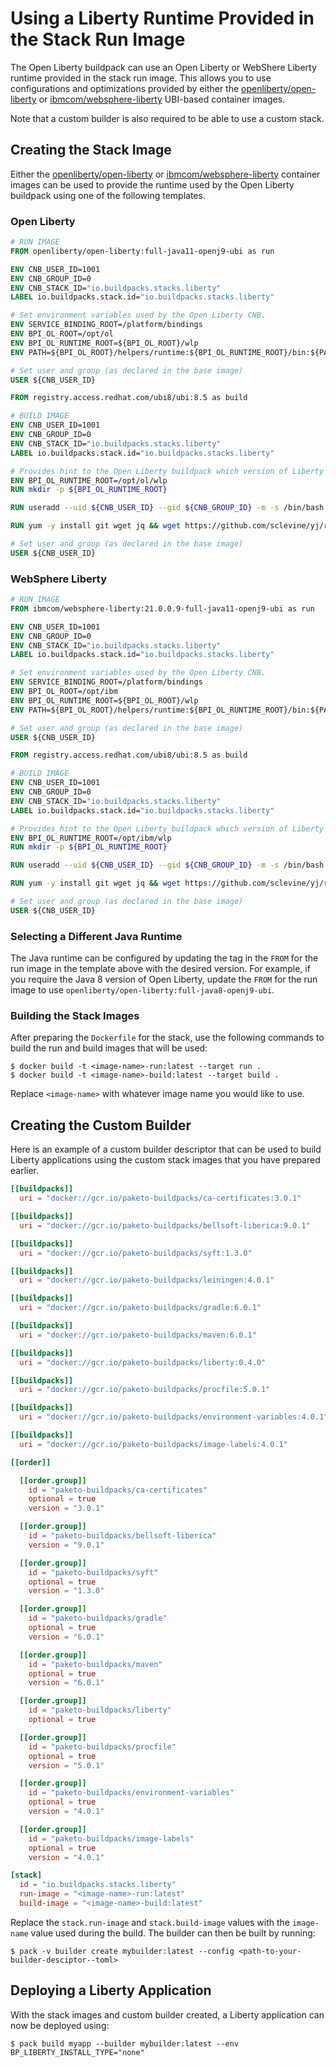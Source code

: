 # Using a Liberty Runtime Provided in the Stack Run Image

The Open Liberty buildpack can use an Open Liberty or WebShere Liberty runtime provided in the stack run image. This
allows you to use configurations and optimizations provided by either the [openliberty/open-liberty](https://hub.docker.com/r/openliberty/open-liberty)
or [ibmcom/websphere-liberty](https://hub.docker.com/r/ibmcom/websphere-liberty) UBI-based container images.

Note that a custom builder is also required to be able to use a custom stack.

## Creating the Stack Image

Either the [openliberty/open-liberty](https://hub.docker.com/r/openliberty/open-liberty) or [ibmcom/websphere-liberty](https://hub.docker.com/r/ibmcom/websphere-liberty)
container images can be used to provide the runtime used by the Open Liberty buildpack using one of the following templates.

### Open Liberty

```dockerfile
# RUN IMAGE
FROM openliberty/open-liberty:full-java11-openj9-ubi as run

ENV CNB_USER_ID=1001
ENV CNB_GROUP_ID=0
ENV CNB_STACK_ID="io.buildpacks.stacks.liberty"
LABEL io.buildpacks.stack.id="io.buildpacks.stacks.liberty"

# Set environment variables used by the Open Liberty CNB.
ENV SERVICE_BINDING_ROOT=/platform/bindings
ENV BPI_OL_ROOT=/opt/ol
ENV BPI_OL_RUNTIME_ROOT=${BPI_OL_ROOT}/wlp
ENV PATH=${BPI_OL_ROOT}/helpers/runtime:${BPI_OL_RUNTIME_ROOT}/bin:${PATH}

# Set user and group (as declared in the base image)
USER ${CNB_USER_ID}

FROM registry.access.redhat.com/ubi8/ubi:8.5 as build

# BUILD IMAGE
ENV CNB_USER_ID=1001
ENV CNB_GROUP_ID=0
ENV CNB_STACK_ID="io.buildpacks.stacks.liberty"
LABEL io.buildpacks.stack.id="io.buildpacks.stacks.liberty"

# Provides hint to the Open Liberty buildpack which version of Liberty is being used at build time
ENV BPI_OL_RUNTIME_ROOT=/opt/ol/wlp
RUN mkdir -p ${BPI_OL_RUNTIME_ROOT}

RUN useradd --uid ${CNB_USER_ID} --gid ${CNB_GROUP_ID} -m -s /bin/bash cnb

RUN yum -y install git wget jq && wget https://github.com/sclevine/yj/releases/download/v5.0.0/yj-linux -O /usr/local/bin/yj && chmod +x /usr/local/bin/yj

# Set user and group (as declared in the base image)
USER ${CNB_USER_ID}
```

### WebSphere Liberty

```dockerfile
# RUN IMAGE
FROM ibmcom/websphere-liberty:21.0.0.9-full-java11-openj9-ubi as run

ENV CNB_USER_ID=1001
ENV CNB_GROUP_ID=0
ENV CNB_STACK_ID="io.buildpacks.stacks.liberty"
LABEL io.buildpacks.stack.id="io.buildpacks.stacks.liberty"

# Set environment variables used by the Open Liberty CNB.
ENV SERVICE_BINDING_ROOT=/platform/bindings
ENV BPI_OL_ROOT=/opt/ibm
ENV BPI_OL_RUNTIME_ROOT=${BPI_OL_ROOT}/wlp
ENV PATH=${BPI_OL_ROOT}/helpers/runtime:${BPI_OL_RUNTIME_ROOT}/bin:${PATH}

# Set user and group (as declared in the base image)
USER ${CNB_USER_ID}

FROM registry.access.redhat.com/ubi8/ubi:8.5 as build

# BUILD IMAGE
ENV CNB_USER_ID=1001
ENV CNB_GROUP_ID=0
ENV CNB_STACK_ID="io.buildpacks.stacks.liberty"
LABEL io.buildpacks.stack.id="io.buildpacks.stacks.liberty"

# Provides hint to the Open Liberty buildpack which version of Liberty is being used at build time
ENV BPI_OL_RUNTIME_ROOT=/opt/ibm/wlp
RUN mkdir -p ${BPI_OL_RUNTIME_ROOT}

RUN useradd --uid ${CNB_USER_ID} --gid ${CNB_GROUP_ID} -m -s /bin/bash cnb

RUN yum -y install git wget jq && wget https://github.com/sclevine/yj/releases/download/v5.0.0/yj-linux -O /usr/local/bin/yj && chmod +x /usr/local/bin/yj

# Set user and group (as declared in the base image)
USER ${CNB_USER_ID}
```

### Selecting a Different Java Runtime

The Java runtime can be configured by updating the tag in the `FROM` for the run image in the template above with the 
desired version. For example, if you require the Java 8 version of Open Liberty, update the `FROM` for the run image
to use `openliberty/open-liberty:full-java8-openj9-ubi`.

### Building the Stack Images

After preparing the `Dockerfile` for the stack, use the following commands to build the run and build images that will
be used:

```console
$ docker build -t <image-name>-run:latest --target run .
$ docker build -t <image-name>-build:latest --target build .
```

Replace `<image-name>` with whatever image name you would like to use.

## Creating the Custom Builder

Here is an example of a custom builder descriptor that can be used to build Liberty applications using the custom stack
images that you have prepared earlier.

```toml
[[buildpacks]]
  uri = "docker://gcr.io/paketo-buildpacks/ca-certificates:3.0.1"

[[buildpacks]]
  uri = "docker://gcr.io/paketo-buildpacks/bellsoft-liberica:9.0.1"

[[buildpacks]]
  uri = "docker://gcr.io/paketo-buildpacks/syft:1.3.0"

[[buildpacks]]
  uri = "docker://gcr.io/paketo-buildpacks/leiningen:4.0.1"

[[buildpacks]]
  uri = "docker://gcr.io/paketo-buildpacks/gradle:6.0.1"

[[buildpacks]]
  uri = "docker://gcr.io/paketo-buildpacks/maven:6.0.1"

[[buildpacks]]
  uri = "docker://gcr.io/paketo-buildpacks/liberty:0.4.0"

[[buildpacks]]
  uri = "docker://gcr.io/paketo-buildpacks/procfile:5.0.1"

[[buildpacks]]
  uri = "docker://gcr.io/paketo-buildpacks/environment-variables:4.0.1"

[[buildpacks]]
  uri = "docker://gcr.io/paketo-buildpacks/image-labels:4.0.1"

[[order]]

  [[order.group]]
    id = "paketo-buildpacks/ca-certificates"
    optional = true
    version = "3.0.1"

  [[order.group]]
    id = "paketo-buildpacks/bellsoft-liberica"
    version = "9.0.1"

  [[order.group]]
    id = "paketo-buildpacks/syft"
    optional = true
    version = "1.3.0"

  [[order.group]]
    id = "paketo-buildpacks/gradle"
    optional = true
    version = "6.0.1"

  [[order.group]]
    id = "paketo-buildpacks/maven"
    optional = true
    version = "6.0.1"

  [[order.group]]
    id = "paketo-buildpacks/liberty"
    optional = true

  [[order.group]]
    id = "paketo-buildpacks/procfile"
    optional = true
    version = "5.0.1"

  [[order.group]]
    id = "paketo-buildpacks/environment-variables"
    optional = true
    version = "4.0.1"

  [[order.group]]
    id = "paketo-buildpacks/image-labels"
    optional = true
    version = "4.0.1"

[stack]
  id = "io.buildpacks.stacks.liberty"
  run-image = "<image-name>-run:latest"
  build-image = "<image-name>-build:latest"
```

Replace the `stack.run-image` and `stack.build-image` values with the `image-name` value used during the build. The
builder can then be built by running:

```console
$ pack -v builder create mybuilder:latest --config <path-to-your-builder-desciptor--toml>
```

## Deploying a Liberty Application

With the stack images and custom builder created, a Liberty application can now be deployed using:

```console
$ pack build myapp --builder mybuilder:latest --env BP_LIBERTY_INSTALL_TYPE="none"
```
